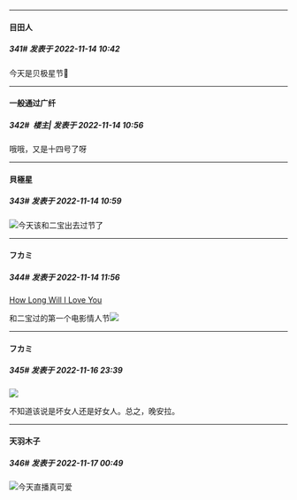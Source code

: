 

*****

####  目田人  
##### 341#       发表于 2022-11-14 10:42

今天是贝极星节🥳



*****

####  一般通过广纤  
##### 342#         楼主| 发表于 2022-11-14 10:56

哦哦，又是十四号了呀

*****

####  貝極星  
##### 343#       发表于 2022-11-14 10:59

<img src="https://static.saraba1st.com/image/smiley/face2017/075.png" referrerpolicy="no-referrer">今天该和二宝出去过节了



*****

####  フカミ  
##### 344#       发表于 2022-11-14 11:56

[How Long Will I Love You](https://music.163.com/#/song?id=27630396)

和二宝过的第一个电影情人节<img src="https://static.saraba1st.com/image/smiley/animal2017/008.png" referrerpolicy="no-referrer">



*****

####  フカミ  
##### 345#       发表于 2022-11-16 23:39

<img src="https://p.sda1.dev/8/840d92586ed867b544e3d1a7c3fc1a09/89B40B0D-7480-429A-8675-352BB75C0CE0.jpeg" referrerpolicy="no-referrer">

不知道该说是坏女人还是好女人。总之，晚安拉。



*****

####  天羽木子  
##### 346#       发表于 2022-11-17 00:49

<img src="https://static.saraba1st.com/image/smiley/face2017/075.png" referrerpolicy="no-referrer">今天直播真可爱

